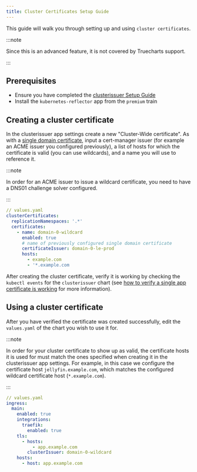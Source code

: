```yaml
---
title: Cluster Certificates Setup Guide
---
```


This guide will walk you through setting up and using `cluster certificates`.

:::note

Since this is an advanced feature, it is not covered by Truecharts support.

:::

## Prerequisites

- Ensure you have completed the [clusterissuer Setup Guide](how-to)
- Install the `kubernetes-reflector` app from the `premium` train

## Creating a cluster certificate

In the clusterissuer app settings create a new "Cluster-Wide certificate". As with a [single domain certificate](how-to#configure-ingress-using-clusterissuer), input a cert-manager issuer (for example an ACME issuer you configured previously), a list of hosts for which the certificate is valid (you can use wildcards), and a name you will use to reference it.

:::note

In order for an ACME issuer to issue a wildcard certificate, you need to have a DNS01 challenge solver configured.

:::

```yaml
// values.yaml
clusterCertificates:
  replicationNamespaces: '.*'
  certificates:
    - name: domain-0-wildcard
      enabled: true
      # name of previously configured single domain certificate
      certificateIssuer: domain-0-le-prod
      hosts:
        - example.com
        - '*.example.com
```

After creating the cluster certificate, verify it is working by checking the `kubectl events` for the `clusterissuer` chart (see [how to verify a single app certificate is working](how-to#verifying-clusterissuer-is-working) for more information).

## Using a cluster certificate

After you have verified the certificate was created successfully, edit the `values.yaml` of the chart you wish to use it for.

:::note

In order for your cluster certificate to show up as valid, the certificate hosts it is used for must match the ones specified when creating it in the clusterissuer app settings. For example, in this case we configure the certificate host `jellyfin.example.com`, which matches the configured wildcard certificate host (`*.example.com`).

:::

```yaml
// values.yaml
ingress:
  main:
    enabled: true
    integrations:
      traefik:
        enabled: true
    tls:
      - hosts:
          - app.example.com
        clusterIssuer: domain-0-wildcard
    hosts:
      - host: app.example.com
```
